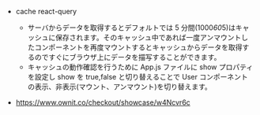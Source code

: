 - cache react-query

  - サーバからデータを取得するとデフォルトでは 5 分間(1000*60*5)はキャッシュに保存されます。そのキャッシュ中であれば一度アンマウントしたコンポーネントを再度マウントするとキャッシュからデータを取得するのですぐにブラウザ上にデータを描写することができます。
  - キャッシュの動作確認を行うために App.js ファイルに show プロパティを設定し show を true,false と切り替えることで User コンポーネントの表示、非表示(マウント、アンマウント)を切り替えます。

- https://www.ownit.co/checkout/showcase/w4Ncvr6c
